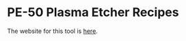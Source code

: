# PE-50 Plasma Etcher Recipes

The website for this tool is [here](https://www.plasmaetch.com/pe-50-plasma-cleaner.php).
